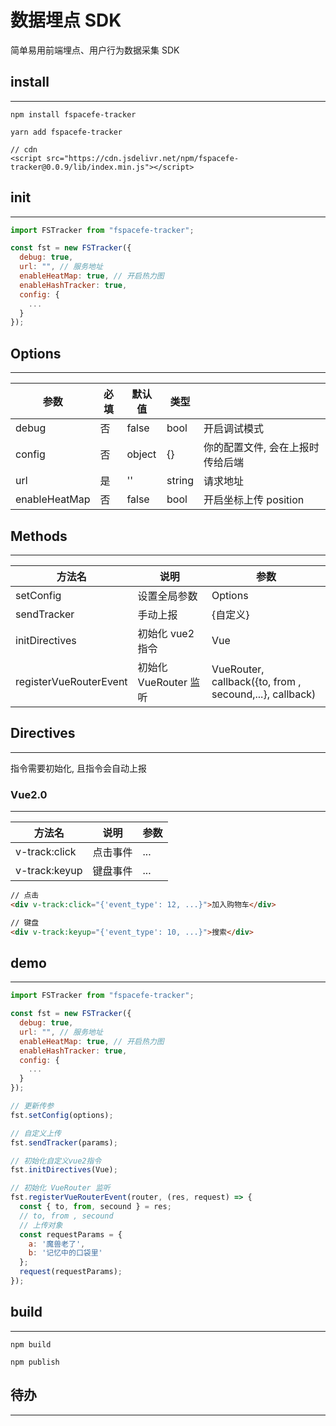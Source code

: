 # 数据埋点 SDK

简单易用前端埋点、用户行为数据采集 SDK

## install

---

```
npm install fspacefe-tracker

yarn add fspacefe-tracker

// cdn
<script src="https://cdn.jsdelivr.net/npm/fspacefe-tracker@0.0.9/lib/index.min.js"></script>
```

## init

---

```js
import FSTracker from "fspacefe-tracker";

const fst = new FSTracker({
  debug: true,
  url: "", // 服务地址
  enableHeatMap: true, // 开启热力图
  enableHashTracker: true,
  config: {
    ...
  }
});
```

## Options

---

| 参数          | 必填 | 默认值 | 类型   |                                  |
| ------------- | ---- | ------ | ------ | -------------------------------- |
| debug         | 否   | false  | bool   | 开启调试模式                     |
| config        | 否   | object | {}     | 你的配置文件, 会在上报时传给后端 |
| url           | 是   | ''     | string | 请求地址                         |
| enableHeatMap | 否   | false  | bool   | 开启坐标上传 position            |

## Methods

---

| 方法名                 | 说明                  | 参数       |
| ---------------------- | --------------------- | ---------- |
| setConfig              | 设置全局参数          | Options    |
| sendTracker            | 手动上报              | {自定义}   |
| initDirectives         | 初始化 vue2 指令      | Vue        |
| registerVueRouterEvent | 初始化 VueRouter 监听 | VueRouter, callback({to, from , secound,...}, callback)  |

## Directives

---

指令需要初始化, 且指令会自动上报

### Vue2.0

---

| 方法名        | 说明     | 参数 |
| ------------- | -------- | ---- |
| v-track:click | 点击事件 | ...  |
| v-track:keyup | 键盘事件 | ...  |

```html
// 点击
<div v-track:click="{'event_type': 12, ...}">加入购物车</div>

// 键盘
<div v-track:keyup="{'event_type': 10, ...}">搜索</div>
```

## demo

---

```js
import FSTracker from "fspacefe-tracker";

const fst = new FSTracker({
  debug: true,
  url: "", // 服务地址
  enableHeatMap: true, // 开启热力图
  enableHashTracker: true,
  config: {
    ...
  }
});

// 更新传参
fst.setConfig(options);

// 自定义上传
fst.sendTracker(params);

// 初始化自定义vue2指令
fst.initDirectives(Vue);

// 初始化 VueRouter 监听
fst.registerVueRouterEvent(router, (res, request) => {
  const { to, from, secound } = res;
  // to, from , secound
  // 上传对象
  const requestParams = {
    a: '魔兽老了',
    b: '记忆中的口袋里'
  };
  request(requestParams);
});
```

## build

---

```
npm build

npm publish
```

## 待办

---
